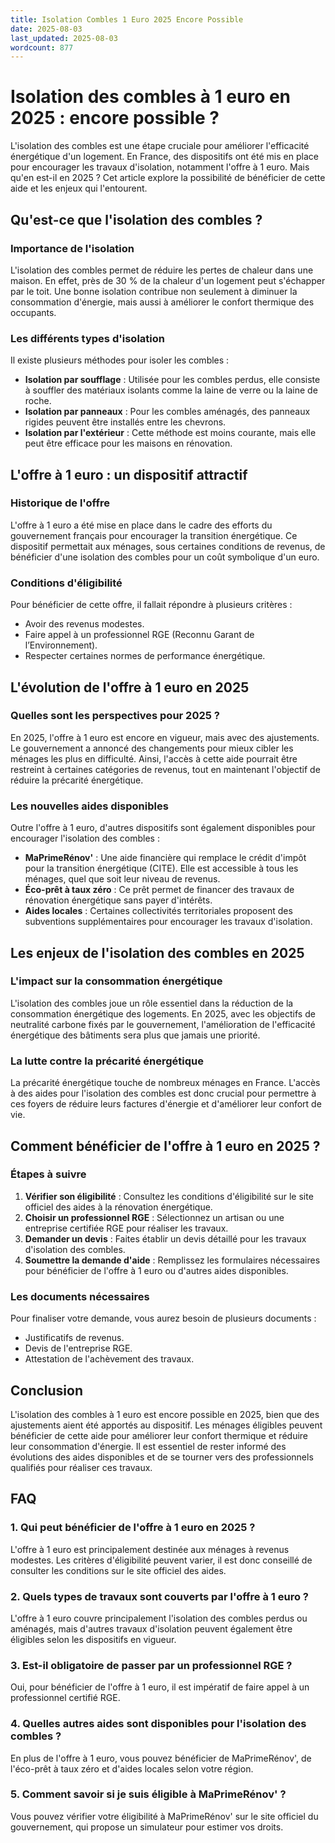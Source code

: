 ```yaml
---
title: Isolation Combles 1 Euro 2025 Encore Possible
date: 2025-08-03
last_updated: 2025-08-03
wordcount: 877
---
```


# Isolation des combles à 1 euro en 2025 : encore possible ?

L'isolation des combles est une étape cruciale pour améliorer l'efficacité énergétique d'un logement. En France, des dispositifs ont été mis en place pour encourager les travaux d'isolation, notamment l'offre à 1 euro. Mais qu'en est-il en 2025 ? Cet article explore la possibilité de bénéficier de cette aide et les enjeux qui l'entourent.

## Qu'est-ce que l'isolation des combles ?

### Importance de l'isolation

L'isolation des combles permet de réduire les pertes de chaleur dans une maison. En effet, près de 30 % de la chaleur d'un logement peut s'échapper par le toit. Une bonne isolation contribue non seulement à diminuer la consommation d'énergie, mais aussi à améliorer le confort thermique des occupants.

### Les différents types d'isolation

Il existe plusieurs méthodes pour isoler les combles :

- **Isolation par soufflage** : Utilisée pour les combles perdus, elle consiste à souffler des matériaux isolants comme la laine de verre ou la laine de roche.
- **Isolation par panneaux** : Pour les combles aménagés, des panneaux rigides peuvent être installés entre les chevrons.
- **Isolation par l'extérieur** : Cette méthode est moins courante, mais elle peut être efficace pour les maisons en rénovation.

## L'offre à 1 euro : un dispositif attractif

### Historique de l'offre

L'offre à 1 euro a été mise en place dans le cadre des efforts du gouvernement français pour encourager la transition énergétique. Ce dispositif permettait aux ménages, sous certaines conditions de revenus, de bénéficier d'une isolation des combles pour un coût symbolique d'un euro.

### Conditions d'éligibilité

Pour bénéficier de cette offre, il fallait répondre à plusieurs critères :

- Avoir des revenus modestes.
- Faire appel à un professionnel RGE (Reconnu Garant de l’Environnement).
- Respecter certaines normes de performance énergétique.

## L'évolution de l'offre à 1 euro en 2025

### Quelles sont les perspectives pour 2025 ?

En 2025, l'offre à 1 euro est encore en vigueur, mais avec des ajustements. Le gouvernement a annoncé des changements pour mieux cibler les ménages les plus en difficulté. Ainsi, l'accès à cette aide pourrait être restreint à certaines catégories de revenus, tout en maintenant l'objectif de réduire la précarité énergétique.

### Les nouvelles aides disponibles

Outre l'offre à 1 euro, d'autres dispositifs sont également disponibles pour encourager l'isolation des combles :

- **MaPrimeRénov'** : Une aide financière qui remplace le crédit d'impôt pour la transition énergétique (CITE). Elle est accessible à tous les ménages, quel que soit leur niveau de revenus.
- **Éco-prêt à taux zéro** : Ce prêt permet de financer des travaux de rénovation énergétique sans payer d'intérêts.
- **Aides locales** : Certaines collectivités territoriales proposent des subventions supplémentaires pour encourager les travaux d'isolation.

## Les enjeux de l'isolation des combles en 2025

### L'impact sur la consommation énergétique

L'isolation des combles joue un rôle essentiel dans la réduction de la consommation énergétique des logements. En 2025, avec les objectifs de neutralité carbone fixés par le gouvernement, l'amélioration de l'efficacité énergétique des bâtiments sera plus que jamais une priorité.

### La lutte contre la précarité énergétique

La précarité énergétique touche de nombreux ménages en France. L'accès à des aides pour l'isolation des combles est donc crucial pour permettre à ces foyers de réduire leurs factures d'énergie et d'améliorer leur confort de vie.

## Comment bénéficier de l'offre à 1 euro en 2025 ?

### Étapes à suivre

1. **Vérifier son éligibilité** : Consultez les conditions d'éligibilité sur le site officiel des aides à la rénovation énergétique.
2. **Choisir un professionnel RGE** : Sélectionnez un artisan ou une entreprise certifiée RGE pour réaliser les travaux.
3. **Demander un devis** : Faites établir un devis détaillé pour les travaux d'isolation des combles.
4. **Soumettre la demande d'aide** : Remplissez les formulaires nécessaires pour bénéficier de l'offre à 1 euro ou d'autres aides disponibles.

### Les documents nécessaires

Pour finaliser votre demande, vous aurez besoin de plusieurs documents :

- Justificatifs de revenus.
- Devis de l'entreprise RGE.
- Attestation de l'achèvement des travaux.

## Conclusion

L'isolation des combles à 1 euro est encore possible en 2025, bien que des ajustements aient été apportés au dispositif. Les ménages éligibles peuvent bénéficier de cette aide pour améliorer leur confort thermique et réduire leur consommation d'énergie. Il est essentiel de rester informé des évolutions des aides disponibles et de se tourner vers des professionnels qualifiés pour réaliser ces travaux.

## FAQ

### 1. Qui peut bénéficier de l'offre à 1 euro en 2025 ?

L'offre à 1 euro est principalement destinée aux ménages à revenus modestes. Les critères d'éligibilité peuvent varier, il est donc conseillé de consulter les conditions sur le site officiel des aides.

### 2. Quels types de travaux sont couverts par l'offre à 1 euro ?

L'offre à 1 euro couvre principalement l'isolation des combles perdus ou aménagés, mais d'autres travaux d'isolation peuvent également être éligibles selon les dispositifs en vigueur.

### 3. Est-il obligatoire de passer par un professionnel RGE ?

Oui, pour bénéficier de l'offre à 1 euro, il est impératif de faire appel à un professionnel certifié RGE.

### 4. Quelles autres aides sont disponibles pour l'isolation des combles ?

En plus de l'offre à 1 euro, vous pouvez bénéficier de MaPrimeRénov', de l'éco-prêt à taux zéro et d'aides locales selon votre région.

### 5. Comment savoir si je suis éligible à MaPrimeRénov' ?

Vous pouvez vérifier votre éligibilité à MaPrimeRénov' sur le site officiel du gouvernement, qui propose un simulateur pour estimer vos droits.